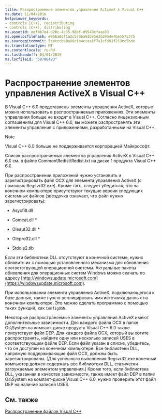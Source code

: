 ```yaml
---
title: Распространение элементов управления ActiveX в Visual C++
ms.date: 11/04/2016
helpviewer_keywords:
- controls [C++], redistributing
- controls [C++], distributing
ms.assetid: eefbb7e4-d28c-4c35-98bf-d9540cfaae83
ms.openlocfilehash: e8eba02f1a2c5706a91b85e3b20a4e4be557537b
ms.sourcegitcommit: 5cecccba0a96c1b4ccea1f7a1cfd91f259cc5bde
ms.translationtype: MT
ms.contentlocale: ru-RU
ms.lasthandoff: 04/01/2019
ms.locfileid: "58786493"
---
```

# <a name="redistributing-visual-c-activex-controls"></a>Распространение элементов управления ActiveX в Visual C++

В Visual C++ 6.0 представлены элементы управления ActiveX, которые можно использовать в распространяемых приложениях. Эти элементы управления больше не входят в Visual C++. Согласно лицензионным соглашениям для Visual C++ 6.0, вы можете распространять эти элементы управления с приложениями, разработанными на Visual C++.

> [!NOTE]
>  Visual C++ 6.0 больше не поддерживается корпорацией Майкрософт.

Список распространяемых элементов управления ActiveX в Visual C++ 6.0 см. в файле Common\Redist\Redist.txt на диске 1 продукта Visual C++ 6.0.

При распространении приложений нужно установить и зарегистрировать файл OCX для элемента управления ActiveX (с помощью Regsvr32.exe). Кроме того, следует убедиться, что на конечном компьютере присутствуют текущие версии следующих системных файлов (звездочка означает, что файл нужно зарегистрировать):

- Asycfilt.dll

- Comcat.dll \*

- Oleaut32.dll \*

- Olepro32.dll \*

- Stdole2.tlb

Если эти библиотеки DLL отсутствуют в конечной системе, нужно обновить их с помощью установленного механизма для обновления соответствующей операционной системы. Актуальные пакеты обновления для операционных систем Windows можно скачать по адресу [http://windowsupdate.microsoft.com](https://windowsupdate.microsoft.com).

При использовании элемента управления ActiveX, подключающегося к базе данных, также нужно реплицировать имя источника данных на конечном компьютере. Это можно сделать программно с помощью таких функций, как `ConfigDSN`.

Некоторые распространяемые элементы управления ActiveX имеют дополнительные зависимости. Для каждого файла OCX в папке Os\System на компакт-диске продукта Visual C++ 6.0 также присутствует файл DEP. Для каждого файла OCX, который вы хотите распространять, найдите одну или несколько записей USES в соответствующем файле DEP. Если файл указан в списке, убедитесь, что он доступен на конечном компьютере. Все библиотеки DLL, напрямую поддерживающие файл OCX, должны быть зарегистрированы. (Для успешного выполнения Regsvr32.exe конечный компьютер должен содержать все библиотеки DLL, статически загружаемые элементом управления.) Кроме того, если библиотека DLL, указанная в качестве зависимости, также имеет файл DEP в папке Os\System на компакт-диске Visual C++ 6.0, нужно проверить этот файл DEP на наличие записей USES.

## <a name="see-also"></a>См. также

[Распространение файлов Visual C++](redistributing-visual-cpp-files.md)
